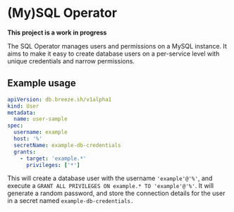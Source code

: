 # (My)SQL Operator

**This project is a work in progress**

The SQL Operator manages users and permissions on a MySQL instance.
It aims to make it easy to create database users on a per-service level
with unique credentials and narrow permissions.

## Example usage

```yaml
apiVersion: db.breeze.sh/v1alpha1
kind: User
metadata:
  name: user-sample
spec:
  username: example
  host: '%'
  secretName: example-db-credentials
  grants:
    - target: 'example.*'
      privileges: ['*']
```

This will create a database user with the username `'example'@'%'`,
and execute a `GRANT ALL PRIVILEGES ON example.* TO 'example'@'%'`.
It will generate a random password, and store the connection details for
the user in a secret named `example-db-credentials.`
